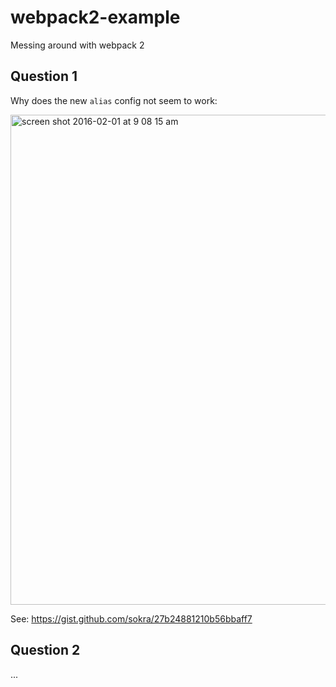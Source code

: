 # webpack2-example
Messing around with webpack 2


## Question 1

Why does the new `alias` config not seem to work:

<img width="784" alt="screen shot 2016-02-01 at 9 08 15 am" src="https://cloud.githubusercontent.com/assets/246143/12724656/bb8b8d12-c8c3-11e5-94e2-f640594b0341.png">

See: https://gist.github.com/sokra/27b24881210b56bbaff7

## Question 2

...
